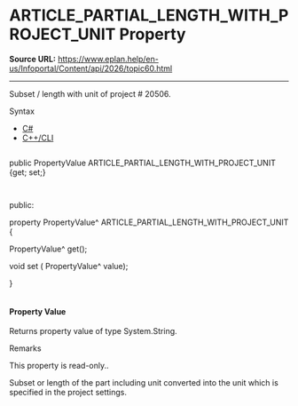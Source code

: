 # ARTICLE_PARTIAL_LENGTH_WITH_PROJECT_UNIT Property

**Source URL:** https://www.eplan.help/en-us/Infoportal/Content/api/2026/topic60.html

---

Subset / length with unit of project # 20506.

Syntax

- [C#](#i-syntax-CS)
- [C++/CLI](#i-syntax-CPP2005)

```
```
public PropertyValue ARTICLE_PARTIAL_LENGTH_WITH_PROJECT_UNIT {get; set;}
```
```

```
```
public:

property PropertyValue^ ARTICLE_PARTIAL_LENGTH_WITH_PROJECT_UNIT {

   PropertyValue^ get();

   void set (    PropertyValue^ value);

}
```
```

#### Property Value

Returns property value of type System.String.

Remarks

This property is read-only..

Subset or length of the part including unit converted into the unit which is specified in the project settings.
